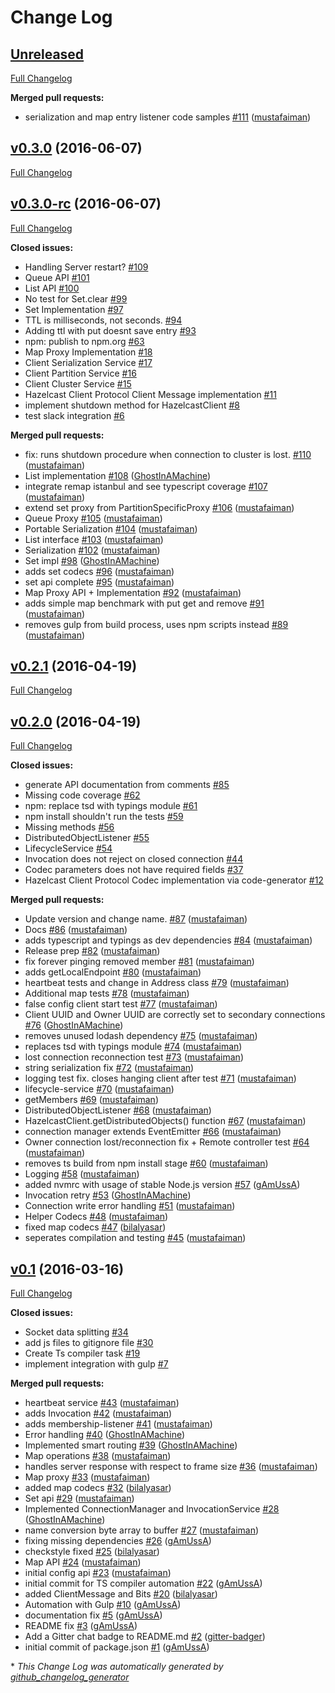 # Change Log

## [Unreleased](https://github.com/hazelcast/hazelcast-nodejs-client/tree/HEAD)

[Full Changelog](https://github.com/hazelcast/hazelcast-nodejs-client/compare/v0.3.0...HEAD)

**Merged pull requests:**

- serialization and map entry listener code samples [\#111](https://github.com/hazelcast/hazelcast-nodejs-client/pull/111) ([mustafaiman](https://github.com/mustafaiman))

## [v0.3.0](https://github.com/hazelcast/hazelcast-nodejs-client/tree/v0.3.0) (2016-06-07)
[Full Changelog](https://github.com/hazelcast/hazelcast-nodejs-client/compare/v0.3.0-rc...v0.3.0)

## [v0.3.0-rc](https://github.com/hazelcast/hazelcast-nodejs-client/tree/v0.3.0-rc) (2016-06-07)
[Full Changelog](https://github.com/hazelcast/hazelcast-nodejs-client/compare/v0.2.1...v0.3.0-rc)

**Closed issues:**

- Handling Server restart? [\#109](https://github.com/hazelcast/hazelcast-nodejs-client/issues/109)
- Queue API [\#101](https://github.com/hazelcast/hazelcast-nodejs-client/issues/101)
- List API [\#100](https://github.com/hazelcast/hazelcast-nodejs-client/issues/100)
- No test for Set.clear [\#99](https://github.com/hazelcast/hazelcast-nodejs-client/issues/99)
- Set Implementation [\#97](https://github.com/hazelcast/hazelcast-nodejs-client/issues/97)
- TTL is milliseconds, not seconds. [\#94](https://github.com/hazelcast/hazelcast-nodejs-client/issues/94)
- Adding ttl with put doesnt save entry [\#93](https://github.com/hazelcast/hazelcast-nodejs-client/issues/93)
- npm: publish to npm.org [\#63](https://github.com/hazelcast/hazelcast-nodejs-client/issues/63)
- Map Proxy Implementation [\#18](https://github.com/hazelcast/hazelcast-nodejs-client/issues/18)
- Client Serialization Service [\#17](https://github.com/hazelcast/hazelcast-nodejs-client/issues/17)
- Client Partition Service [\#16](https://github.com/hazelcast/hazelcast-nodejs-client/issues/16)
- Client Cluster Service [\#15](https://github.com/hazelcast/hazelcast-nodejs-client/issues/15)
- Hazelcast Client Protocol Client Message implementation [\#11](https://github.com/hazelcast/hazelcast-nodejs-client/issues/11)
- implement shutdown method for HazelcastClient [\#8](https://github.com/hazelcast/hazelcast-nodejs-client/issues/8)
- test slack integration [\#6](https://github.com/hazelcast/hazelcast-nodejs-client/issues/6)

**Merged pull requests:**

- fix: runs shutdown procedure when connection to cluster is lost. [\#110](https://github.com/hazelcast/hazelcast-nodejs-client/pull/110) ([mustafaiman](https://github.com/mustafaiman))
- List implementation [\#108](https://github.com/hazelcast/hazelcast-nodejs-client/pull/108) ([GhostInAMachine](https://github.com/GhostInAMachine))
- integrate remap istanbul and see typescript coverage [\#107](https://github.com/hazelcast/hazelcast-nodejs-client/pull/107) ([mustafaiman](https://github.com/mustafaiman))
- extend set proxy from PartitionSpecificProxy [\#106](https://github.com/hazelcast/hazelcast-nodejs-client/pull/106) ([mustafaiman](https://github.com/mustafaiman))
- Queue Proxy [\#105](https://github.com/hazelcast/hazelcast-nodejs-client/pull/105) ([mustafaiman](https://github.com/mustafaiman))
- Portable Serialization [\#104](https://github.com/hazelcast/hazelcast-nodejs-client/pull/104) ([mustafaiman](https://github.com/mustafaiman))
- List interface [\#103](https://github.com/hazelcast/hazelcast-nodejs-client/pull/103) ([mustafaiman](https://github.com/mustafaiman))
- Serialization [\#102](https://github.com/hazelcast/hazelcast-nodejs-client/pull/102) ([mustafaiman](https://github.com/mustafaiman))
- Set impl [\#98](https://github.com/hazelcast/hazelcast-nodejs-client/pull/98) ([GhostInAMachine](https://github.com/GhostInAMachine))
- adds set codecs [\#96](https://github.com/hazelcast/hazelcast-nodejs-client/pull/96) ([mustafaiman](https://github.com/mustafaiman))
- set api complete [\#95](https://github.com/hazelcast/hazelcast-nodejs-client/pull/95) ([mustafaiman](https://github.com/mustafaiman))
- Map Proxy API + Implementation [\#92](https://github.com/hazelcast/hazelcast-nodejs-client/pull/92) ([mustafaiman](https://github.com/mustafaiman))
- adds simple map benchmark with put get and remove [\#91](https://github.com/hazelcast/hazelcast-nodejs-client/pull/91) ([mustafaiman](https://github.com/mustafaiman))
- removes gulp from build process, uses npm scripts instead [\#89](https://github.com/hazelcast/hazelcast-nodejs-client/pull/89) ([mustafaiman](https://github.com/mustafaiman))

## [v0.2.1](https://github.com/hazelcast/hazelcast-nodejs-client/tree/v0.2.1) (2016-04-19)
[Full Changelog](https://github.com/hazelcast/hazelcast-nodejs-client/compare/v0.2.0...v0.2.1)

## [v0.2.0](https://github.com/hazelcast/hazelcast-nodejs-client/tree/v0.2.0) (2016-04-19)
[Full Changelog](https://github.com/hazelcast/hazelcast-nodejs-client/compare/v0.1...v0.2.0)

**Closed issues:**

- generate API documentation from comments [\#85](https://github.com/hazelcast/hazelcast-nodejs-client/issues/85)
- Missing code coverage [\#62](https://github.com/hazelcast/hazelcast-nodejs-client/issues/62)
- npm: replace tsd with typings module [\#61](https://github.com/hazelcast/hazelcast-nodejs-client/issues/61)
- npm install shouldn't run the tests [\#59](https://github.com/hazelcast/hazelcast-nodejs-client/issues/59)
- Missing methods [\#56](https://github.com/hazelcast/hazelcast-nodejs-client/issues/56)
- DistributedObjectListener [\#55](https://github.com/hazelcast/hazelcast-nodejs-client/issues/55)
- LifecycleService [\#54](https://github.com/hazelcast/hazelcast-nodejs-client/issues/54)
- Invocation does not reject on closed connection [\#44](https://github.com/hazelcast/hazelcast-nodejs-client/issues/44)
- Codec parameters does not have required fields [\#37](https://github.com/hazelcast/hazelcast-nodejs-client/issues/37)
- Hazelcast Client Protocol Codec implementation via code-generator [\#12](https://github.com/hazelcast/hazelcast-nodejs-client/issues/12)

**Merged pull requests:**

- Update version and change name. [\#87](https://github.com/hazelcast/hazelcast-nodejs-client/pull/87) ([mustafaiman](https://github.com/mustafaiman))
- Docs [\#86](https://github.com/hazelcast/hazelcast-nodejs-client/pull/86) ([mustafaiman](https://github.com/mustafaiman))
- adds typescript and typings as dev dependencies [\#84](https://github.com/hazelcast/hazelcast-nodejs-client/pull/84) ([mustafaiman](https://github.com/mustafaiman))
- Release prep [\#82](https://github.com/hazelcast/hazelcast-nodejs-client/pull/82) ([mustafaiman](https://github.com/mustafaiman))
- fix forever pinging removed member [\#81](https://github.com/hazelcast/hazelcast-nodejs-client/pull/81) ([mustafaiman](https://github.com/mustafaiman))
- adds getLocalEndpoint [\#80](https://github.com/hazelcast/hazelcast-nodejs-client/pull/80) ([mustafaiman](https://github.com/mustafaiman))
- heartbeat tests and change in Address class [\#79](https://github.com/hazelcast/hazelcast-nodejs-client/pull/79) ([mustafaiman](https://github.com/mustafaiman))
- Additional map tests [\#78](https://github.com/hazelcast/hazelcast-nodejs-client/pull/78) ([mustafaiman](https://github.com/mustafaiman))
- false config client start test [\#77](https://github.com/hazelcast/hazelcast-nodejs-client/pull/77) ([mustafaiman](https://github.com/mustafaiman))
- Client UUID and Owner UUID are correctly set to secondary connections [\#76](https://github.com/hazelcast/hazelcast-nodejs-client/pull/76) ([GhostInAMachine](https://github.com/GhostInAMachine))
- removes unused lodash dependency [\#75](https://github.com/hazelcast/hazelcast-nodejs-client/pull/75) ([mustafaiman](https://github.com/mustafaiman))
- replaces tsd with typings module [\#74](https://github.com/hazelcast/hazelcast-nodejs-client/pull/74) ([mustafaiman](https://github.com/mustafaiman))
- lost connection reconnection test [\#73](https://github.com/hazelcast/hazelcast-nodejs-client/pull/73) ([mustafaiman](https://github.com/mustafaiman))
- string serialization fix [\#72](https://github.com/hazelcast/hazelcast-nodejs-client/pull/72) ([mustafaiman](https://github.com/mustafaiman))
- logging test fix. closes hanging client after test [\#71](https://github.com/hazelcast/hazelcast-nodejs-client/pull/71) ([mustafaiman](https://github.com/mustafaiman))
- lifecycle-service [\#70](https://github.com/hazelcast/hazelcast-nodejs-client/pull/70) ([mustafaiman](https://github.com/mustafaiman))
- getMembers [\#69](https://github.com/hazelcast/hazelcast-nodejs-client/pull/69) ([mustafaiman](https://github.com/mustafaiman))
- DistributedObjectListener [\#68](https://github.com/hazelcast/hazelcast-nodejs-client/pull/68) ([mustafaiman](https://github.com/mustafaiman))
- HazelcastClient.getDistributedObjects\(\) function [\#67](https://github.com/hazelcast/hazelcast-nodejs-client/pull/67) ([mustafaiman](https://github.com/mustafaiman))
- connection manager extends EventEmitter [\#66](https://github.com/hazelcast/hazelcast-nodejs-client/pull/66) ([mustafaiman](https://github.com/mustafaiman))
- Owner connection lost/reconnection fix + Remote controller test [\#64](https://github.com/hazelcast/hazelcast-nodejs-client/pull/64) ([mustafaiman](https://github.com/mustafaiman))
- removes ts build from npm install stage [\#60](https://github.com/hazelcast/hazelcast-nodejs-client/pull/60) ([mustafaiman](https://github.com/mustafaiman))
- Logging [\#58](https://github.com/hazelcast/hazelcast-nodejs-client/pull/58) ([mustafaiman](https://github.com/mustafaiman))
- added nvmrc with usage of stable Node.js version [\#57](https://github.com/hazelcast/hazelcast-nodejs-client/pull/57) ([gAmUssA](https://github.com/gAmUssA))
- Invocation retry [\#53](https://github.com/hazelcast/hazelcast-nodejs-client/pull/53) ([GhostInAMachine](https://github.com/GhostInAMachine))
- Connection write error handling [\#51](https://github.com/hazelcast/hazelcast-nodejs-client/pull/51) ([mustafaiman](https://github.com/mustafaiman))
- Helper Codecs [\#48](https://github.com/hazelcast/hazelcast-nodejs-client/pull/48) ([mustafaiman](https://github.com/mustafaiman))
- fixed map codecs [\#47](https://github.com/hazelcast/hazelcast-nodejs-client/pull/47) ([bilalyasar](https://github.com/bilalyasar))
- seperates compilation and testing [\#45](https://github.com/hazelcast/hazelcast-nodejs-client/pull/45) ([mustafaiman](https://github.com/mustafaiman))

## [v0.1](https://github.com/hazelcast/hazelcast-nodejs-client/tree/v0.1) (2016-03-16)
[Full Changelog](https://github.com/hazelcast/hazelcast-nodejs-client/compare/v0.3.6...v0.1)

**Closed issues:**

- Socket data splitting [\#34](https://github.com/hazelcast/hazelcast-nodejs-client/issues/34)
- add js files to gitignore file [\#30](https://github.com/hazelcast/hazelcast-nodejs-client/issues/30)
- Create Ts compiler task [\#19](https://github.com/hazelcast/hazelcast-nodejs-client/issues/19)
- implement integration with gulp [\#7](https://github.com/hazelcast/hazelcast-nodejs-client/issues/7)

**Merged pull requests:**

- heartbeat service [\#43](https://github.com/hazelcast/hazelcast-nodejs-client/pull/43) ([mustafaiman](https://github.com/mustafaiman))
- adds Invocation [\#42](https://github.com/hazelcast/hazelcast-nodejs-client/pull/42) ([mustafaiman](https://github.com/mustafaiman))
- adds membership-listener [\#41](https://github.com/hazelcast/hazelcast-nodejs-client/pull/41) ([mustafaiman](https://github.com/mustafaiman))
- Error handling [\#40](https://github.com/hazelcast/hazelcast-nodejs-client/pull/40) ([GhostInAMachine](https://github.com/GhostInAMachine))
- Implemented smart routing [\#39](https://github.com/hazelcast/hazelcast-nodejs-client/pull/39) ([GhostInAMachine](https://github.com/GhostInAMachine))
- Map operations [\#38](https://github.com/hazelcast/hazelcast-nodejs-client/pull/38) ([mustafaiman](https://github.com/mustafaiman))
- handles server response with respect to frame size [\#36](https://github.com/hazelcast/hazelcast-nodejs-client/pull/36) ([mustafaiman](https://github.com/mustafaiman))
- Map proxy [\#33](https://github.com/hazelcast/hazelcast-nodejs-client/pull/33) ([mustafaiman](https://github.com/mustafaiman))
- added map codecs [\#32](https://github.com/hazelcast/hazelcast-nodejs-client/pull/32) ([bilalyasar](https://github.com/bilalyasar))
- Set api [\#29](https://github.com/hazelcast/hazelcast-nodejs-client/pull/29) ([mustafaiman](https://github.com/mustafaiman))
- Implemented ConnectionManager and InvocationService [\#28](https://github.com/hazelcast/hazelcast-nodejs-client/pull/28) ([GhostInAMachine](https://github.com/GhostInAMachine))
- name conversion byte array to buffer [\#27](https://github.com/hazelcast/hazelcast-nodejs-client/pull/27) ([mustafaiman](https://github.com/mustafaiman))
- fixing missing dependencies [\#26](https://github.com/hazelcast/hazelcast-nodejs-client/pull/26) ([gAmUssA](https://github.com/gAmUssA))
- checkstyle fixed [\#25](https://github.com/hazelcast/hazelcast-nodejs-client/pull/25) ([bilalyasar](https://github.com/bilalyasar))
- Map API [\#24](https://github.com/hazelcast/hazelcast-nodejs-client/pull/24) ([mustafaiman](https://github.com/mustafaiman))
- initial config api [\#23](https://github.com/hazelcast/hazelcast-nodejs-client/pull/23) ([mustafaiman](https://github.com/mustafaiman))
- initial commit for TS compiler automation [\#22](https://github.com/hazelcast/hazelcast-nodejs-client/pull/22) ([gAmUssA](https://github.com/gAmUssA))
- added ClientMessage and Bits [\#20](https://github.com/hazelcast/hazelcast-nodejs-client/pull/20) ([bilalyasar](https://github.com/bilalyasar))
- Automation with Gulp [\#10](https://github.com/hazelcast/hazelcast-nodejs-client/pull/10) ([gAmUssA](https://github.com/gAmUssA))
- documentation fix [\#5](https://github.com/hazelcast/hazelcast-nodejs-client/pull/5) ([gAmUssA](https://github.com/gAmUssA))
- README fix [\#3](https://github.com/hazelcast/hazelcast-nodejs-client/pull/3) ([gAmUssA](https://github.com/gAmUssA))
- Add a Gitter chat badge to README.md [\#2](https://github.com/hazelcast/hazelcast-nodejs-client/pull/2) ([gitter-badger](https://github.com/gitter-badger))
- initial commit of package.json [\#1](https://github.com/hazelcast/hazelcast-nodejs-client/pull/1) ([gAmUssA](https://github.com/gAmUssA))



\* *This Change Log was automatically generated by [github_changelog_generator](https://github.com/skywinder/Github-Changelog-Generator)*